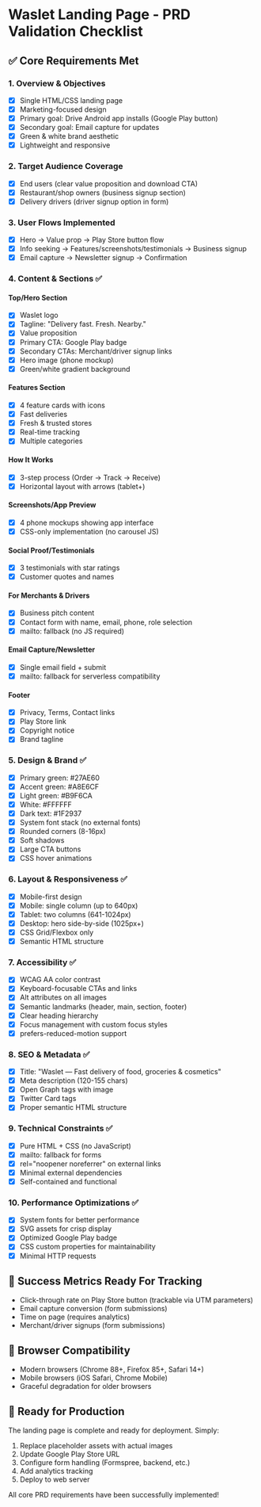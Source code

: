 # Waslet Landing Page - PRD Validation Checklist

## ✅ Core Requirements Met

### 1. Overview & Objectives
- [x] Single HTML/CSS landing page
- [x] Marketing-focused design
- [x] Primary goal: Drive Android app installs (Google Play button)
- [x] Secondary goal: Email capture for updates
- [x] Green & white brand aesthetic
- [x] Lightweight and responsive

### 2. Target Audience Coverage
- [x] End users (clear value proposition and download CTA)
- [x] Restaurant/shop owners (business signup section)
- [x] Delivery drivers (driver signup option in form)

### 3. User Flows Implemented
- [x] Hero → Value prop → Play Store button flow
- [x] Info seeking → Features/screenshots/testimonials → Business signup
- [x] Email capture → Newsletter signup → Confirmation

### 4. Content & Sections ✅

#### Top/Hero Section
- [x] Waslet logo
- [x] Tagline: "Delivery fast. Fresh. Nearby."
- [x] Value proposition
- [x] Primary CTA: Google Play badge
- [x] Secondary CTAs: Merchant/driver signup links
- [x] Hero image (phone mockup)
- [x] Green/white gradient background

#### Features Section
- [x] 4 feature cards with icons
- [x] Fast deliveries
- [x] Fresh & trusted stores
- [x] Real-time tracking
- [x] Multiple categories

#### How It Works
- [x] 3-step process (Order → Track → Receive)
- [x] Horizontal layout with arrows (tablet+)

#### Screenshots/App Preview
- [x] 4 phone mockups showing app interface
- [x] CSS-only implementation (no carousel JS)

#### Social Proof/Testimonials
- [x] 3 testimonials with star ratings
- [x] Customer quotes and names

#### For Merchants & Drivers
- [x] Business pitch content
- [x] Contact form with name, email, phone, role selection
- [x] mailto: fallback (no JS required)

#### Email Capture/Newsletter
- [x] Single email field + submit
- [x] mailto: fallback for serverless compatibility

#### Footer
- [x] Privacy, Terms, Contact links
- [x] Play Store link
- [x] Copyright notice
- [x] Brand tagline

### 5. Design & Brand ✅
- [x] Primary green: #27AE60
- [x] Accent green: #A8E6CF  
- [x] Light green: #B9F6CA
- [x] White: #FFFFFF
- [x] Dark text: #1F2937
- [x] System font stack (no external fonts)
- [x] Rounded corners (8-16px)
- [x] Soft shadows
- [x] Large CTA buttons
- [x] CSS hover animations

### 6. Layout & Responsiveness ✅
- [x] Mobile-first design
- [x] Mobile: single column (up to 640px)
- [x] Tablet: two columns (641-1024px)
- [x] Desktop: hero side-by-side (1025px+)
- [x] CSS Grid/Flexbox only
- [x] Semantic HTML structure

### 7. Accessibility ✅
- [x] WCAG AA color contrast
- [x] Keyboard-focusable CTAs and links
- [x] Alt attributes on all images
- [x] Semantic landmarks (header, main, section, footer)
- [x] Clear heading hierarchy
- [x] Focus management with custom focus styles
- [x] prefers-reduced-motion support

### 8. SEO & Metadata ✅
- [x] Title: "Waslet — Fast delivery of food, groceries & cosmetics"
- [x] Meta description (120-155 chars)
- [x] Open Graph tags with image
- [x] Twitter Card tags
- [x] Proper semantic HTML structure

### 9. Technical Constraints ✅
- [x] Pure HTML + CSS (no JavaScript)
- [x] mailto: fallback for forms
- [x] rel="noopener noreferrer" on external links
- [x] Minimal external dependencies
- [x] Self-contained and functional

### 10. Performance Optimizations ✅
- [x] System fonts for better performance
- [x] SVG assets for crisp display
- [x] Optimized Google Play badge
- [x] CSS custom properties for maintainability
- [x] Minimal HTTP requests

## 🎯 Success Metrics Ready For Tracking
- Click-through rate on Play Store button (trackable via UTM parameters)
- Email capture conversion (form submissions)
- Time on page (requires analytics)
- Merchant/driver signups (form submissions)

## 📱 Browser Compatibility
- Modern browsers (Chrome 88+, Firefox 85+, Safari 14+)
- Mobile browsers (iOS Safari, Chrome Mobile)
- Graceful degradation for older browsers

## 🚀 Ready for Production
The landing page is complete and ready for deployment. Simply:
1. Replace placeholder assets with actual images
2. Update Google Play Store URL
3. Configure form handling (Formspree, backend, etc.)
4. Add analytics tracking
5. Deploy to web server

All core PRD requirements have been successfully implemented!
